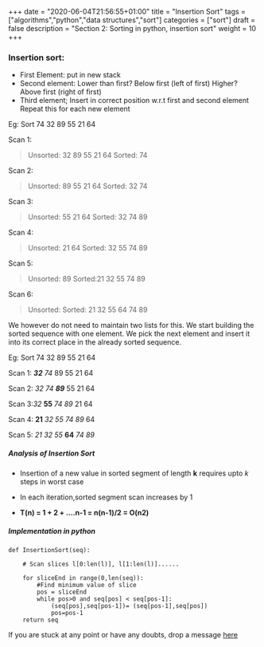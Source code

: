 +++
date = "2020-06-04T21:56:55+01:00"
title = "Insertion Sort"
tags = ["algorithms","python","data structures","sort"]
categories = ["sort"]
draft = false
description = "Section 2: Sorting in python, insertion sort"
weight = 10
+++

### Insertion sort:

- First Element: put in new stack
- Second element: 
    Lower than first? Below first (left of first)
    Higher? Above first (right of first)
- Third element;
    Insert in correct position w.r.t first and second element
Repeat this for each new element


Eg: Sort 74 32 89 55 21 64

Scan 1:
> Unsorted: 32 89 55 21 64
Sorted: 74

Scan 2:
> Unsorted: 89 55 21 64
Sorted: 32 74

Scan 3:
> Unsorted: 55 21 64
Sorted: 32 74 89

Scan 4:
> Unsorted: 21 64
Sorted: 32 55 74 89 

Scan 5:
> Unsorted: 89
Sorted:21 32 55 74 89 

Scan 6:
> Unsorted: 
Sorted: 21 32 55 64 74 89

We however do not need to maintain two lists for this. We start building the sorted sequence with one element. We pick the next element and insert it into its correct place in the already sorted sequence.

Eg: Sort 74 32 89 55 21 64

Scan 1: _**32** 74_ 89 55 21 64

Scan 2: _32 74 **89**_ 55 21 64

Scan 3:_32_ **55** _74 89_ 21 64 

Scan 4: **21** _32 55 74 89_ 64

Scan 5: _21 32 55_ **64** _74 89_

##### Analysis of Insertion Sort

- Insertion of a new value in sorted segment of length **k** requires upto _k_ steps in worst case
- In each iteration,sorted segment scan increases by 1

- **T(n) = 1 + 2 + ....n-1 = n(n-1)/2 = O(n2)**

##### Implementation in python

    def InsertionSort(seq):
    
        # Scan slices l[0:len(l)], l[1:len(l)]......

        for sliceEnd in range(0,len(seq)):
            #Find minimum value of slice
            pos = sliceEnd
            while pos>0 and seq[pos] < seq[pos-1]:
                (seq[pos],seq[pos-1])= (seq[pos-1],seq[pos])
                pos=pos-1
        return seq

If you are stuck at any point or have any doubts, drop a message [here](https://www.vrushtimody.me/)